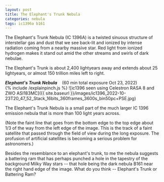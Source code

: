 ```yaml
---
layout: post
title: The Elephant's Trunk Nebula
categories: nebula
tags: ic1396a b161
---
```


The Elephant's Trunk Nebula (IC 1396A) is a twisted sinuous structure of interstellar gas and dust that we see back-lit and ionized by intense radiation coming from a nearby massive star. Red light from ionized hydrogen makes it stand out amid the other streams and swirls of dark nebulae.

 The Elephant's Trunk is about 2,400 lightyears away and extends about 25 lightyears, or almost 150 trillion miles left to right.


_**Elephant's Trunk Nebula**_  &nbsp;&nbsp; (60 min total exposure Oct 23, 2022)<br>
{% include /explainpinch.js %}
![ic1396 seen using Celestron RASA 8 and ZWO ASI183MC]({{ site.baseurl }}/images/ic1396_2022-10-23T20_47_52_Stack_16bits_360frames_3600s_bin50pc+PSE.jpg)

The Elephant's Trunk Nebula is a small part of the much larger IC 1396 emission nebula that is more than 100 light years across. 

(Note the faint line that goes from the bottom edge to the top edge about 1/3 of the way from the left edge of the image.  This is the track of a faint satellite that passed through the field of view during the long exposure.  The profusion of artificial satellites is becoming a serious problem for astronomers.)

Besides the resemblance to an elephant's trunk, to me the nebula suggests a battering ram that has perhaps punched a hole in the tapestry of the background Milky Way stars -- that hole being the dark nebula B161 near the right hand edge of the image.  What do you think -- Elephant's Trunk or Battering Ram?